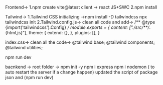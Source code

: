 Frontend->
1.npm create vite@latest client -> react
                                JS+SWC
2.npm install


Tailwind->
1.Tailwind CSS initializing ->npm install -D tailwindcss
                            npx tailwindcss init
2.Tailwind.config.js-> clean all code and add->
            /** @type {import('tailwindcss').Config} */
            module.exports = {
              content: ["./src/**/*.{html,js}"],
              theme: {
                extend: {},
              },
              plugins: [],
            }

  index.css-> clean all the code->
              @tailwind base;
              @tailwind components;
              @tailwind utilities;

npm run dev



bacnkend -> root folder -> npm init -y
                            npm i express
                            npm i nodemon ( to auto restart the server if a change happen)
                            updated the script of package json and (npm run dev)
